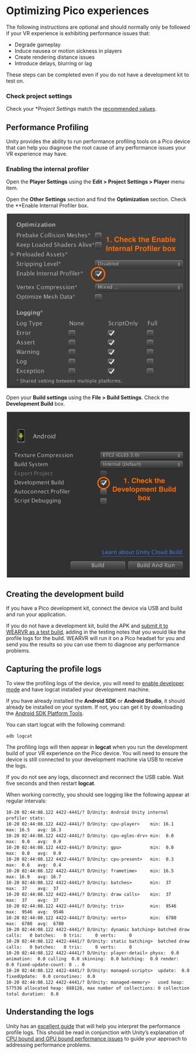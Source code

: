 # Optimizing Pico experiences

The following instructions are optional and should normally only be followed if your VR experience is exhibiting performance issues that:

* Degrade gameplay
* Induce nausea or motion sickness in players
* Create rendering distance issues
* Introduce delays, blurring or lag

These steps can be completed even if you do not have a development kit to test on.

### Check project settings

Check your **Project Settings* match the [recommended values](/docs/pico-vr-unity-sdk-installation.md).

## Performance Profiling

Unity provides the ability to run performance profiling tools on a Pico device that can help you diagnose the root cause of any performance issues your VR experience may have.

### Enabling the internal profiler

Open the **Player Settings** using the **Edit > Project Settings > Player** menu item.

Open the **Other Settings** section and find the **Optimization** section. Check the **Enable Internal Profiler box.

<p align="center">
  <img alt="Turn on USB Debugging" width="500px" src="assets/EnableInternalProfiler.png">
</p>

Open your **Build settings** using the **File > Build Settings**. Check the **Development Build** box.

<p align="center">
  <img alt="Check the Development Build box" width="500px" src="assets/DevelopmentBuildBox.png">
</p>

## Creating the development build

If you have a Pico development kit, connect the device via USB and build and run your application.

If you do not have a development kit, build the APK and [submit it to WEARVR as a test build](https://users.wearvr.com/developers/devices/pico-goblin/test-builds), adding in the testing notes that you would like the profile logs for the build. WEARVR will run it on a Pico headset for you and send you the results so you can use them to diagnose any performance problems.

## Capturing the profile logs

To view the profiling logs of the device, you will need to [enable developer mode](/docs/pico-goblin-developer-mode-usb-debugging.md) and have logcat installed your development machine.

If you have already installed the **Android SDK** or **Android Studio**, it should already be installed on your system. If not, you can get it by downloading the [Android SDK Platform Tools](https://developer.android.com/studio/releases/platform-tools.html).

You can start logcat with the following command:

```
adb logcat
```

The profiling logs will then appear in **logcat** when you run the development build of your VR experience on the Pico device. You will need to ensure the device is still connected to your development machine via USB to receive the logs.

If you do not see any logs, disconnect and reconnect the USB cable. Wait five seconds and then restart **logcat**.

When working correctly, you should see logging like the following appear at regular intervals:

```
10-20 02:44:08.122 4422-4441/? D/Unity: Android Unity internal profiler stats:
10-20 02:44:08.122 4422-4441/? D/Unity: cpu-player>    min: 16.1   max: 16.5   avg: 16.3
10-20 02:44:08.122 4422-4441/? D/Unity: cpu-ogles-drv> min:  0.0   max:  0.0   avg:  0.0
10-20 02:44:08.122 4422-4441/? D/Unity: gpu>           min:  0.0   max:  0.0   avg:  0.0
10-20 02:44:08.122 4422-4441/? D/Unity: cpu-present>   min:  0.3   max:  0.6   avg:  0.4
10-20 02:44:08.122 4422-4441/? D/Unity: frametime>     min: 16.5   max: 16.9   avg: 16.7
10-20 02:44:08.122 4422-4441/? D/Unity: batches>       min:  37    max:  37    avg:  37
10-20 02:44:08.122 4422-4441/? D/Unity: draw calls>    min:  37    max:  37    avg:  37
10-20 02:44:08.122 4422-4441/? D/Unity: tris>          min:  9546  max:  9546  avg:  9546
10-20 02:44:08.122 4422-4441/? D/Unity: verts>         min:  6780  max:  6780  avg:  6780
10-20 02:44:08.122 4422-4441/? D/Unity: dynamic batching> batched draw calls:   0 batches:   0 tris:     0 verts:     0
10-20 02:44:08.122 4422-4441/? D/Unity: static batching>  batched draw calls:   0 batches:   0 tris:     0 verts:     0
10-20 02:44:08.122 4422-4441/? D/Unity: player-detail> physx:  0.0 animation:  0.0 culling  0.0 skinning:  0.0 batching:  0.0 render:  0.0 fixed-update-count: 0 .. 0
10-20 02:44:08.122 4422-4441/? D/Unity: managed-scripts>  update:  0.0   fixedUpdate:  0.0 coroutines:  0.0
10-20 02:44:08.122 4422-4441/? D/Unity: managed-memory>   used heap: 577536 allocated heap: 688128, max number of collections: 0 collection total duration:  0.0
```

## Understanding the logs

Unity has an [excellent guide](https://docs.unity3d.com/Manual/iphone-InternalProfiler.html) that will help you interpret the performance profile logs. This should be read in conjunction with Unity’s explanation of [CPU bound and GPU bound performance issues](https://docs.unity3d.com/Manual/OptimizingGraphicsPerformance.html) to guide your approach to addressing performance problems.
